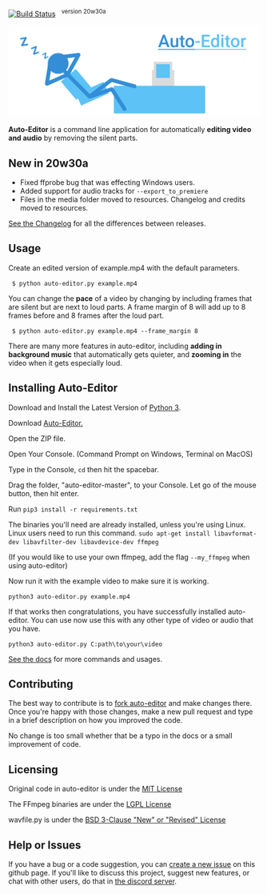 [![Build Status](https://travis-ci.com/WyattBlue/auto-editor.svg?branch=master)](https://travis-ci.com/WyattBlue/auto-editor)
 &nbsp;&nbsp;<sup>version 20w30a

<p align="center">
  <img src="/resources/auto-editor_banner.png" width="700">
</p>


**Auto-Editor** is a command line application for automatically **editing video and audio** by removing the silent parts.

## New in 20w30a
 * Fixed ffprobe bug that was effecting Windows users.
 * Added support for audio tracks for `--export_to_premiere`
 * Files in the media folder moved to resources. Changelog and credits moved to resources.

[See the Changelog](/resources/CHANGELOG.md) for all the differences between releases.

## Usage
Create an edited version of example.mp4 with the default parameters.
```terminal
 $ python auto-editor.py example.mp4
```

You can change the **pace** of a video by changing by including frames that are silent but are next to loud parts. A frame margin of 8 will add up to 8 frames before and 8 frames after the loud part.

```terminal
 $ python auto-editor.py example.mp4 --frame_margin 8
```

There are many more features in auto-editor, including **adding in background music** that automatically gets quieter, and **zooming in** the video when it gets especially loud.


## Installing Auto-Editor
Download and Install the Latest Version of [Python 3](https://www.python.org/downloads/).

Download [Auto-Editor.](https://github.com/WyattBlue/auto-editor/archive/master.zip)

Open the ZIP file.

Open Your Console. (Command Prompt on Windows, Terminal on MacOS)

Type in the Console, `cd` then hit the spacebar.

Drag the folder, "auto-editor-master", to your Console. Let go of the mouse button, then hit enter.

Run `pip3 install -r requirements.txt`

The binaries you'll need are already installed, unless you're using Linux.
Linux users need to run this command. `sudo apt-get install libavformat-dev libavfilter-dev libavdevice-dev ffmpeg`

(If you would like to use your own ffmpeg, add the flag `--my_ffmpeg` when using auto-editor)


Now run it with the example video to make sure it is working.


```terminal
python3 auto-editor.py example.mp4
```

If that works then congratulations, you have successfully installed auto-editor. You can use now use this with any other type of video or audio that you have.

```terminal
python3 auto-editor.py C:path\to\your\video
```

[See the docs](/resources/docs.md) for more commands and usages.


## Contributing
The best way to contribute is to [fork auto-editor](https://github.com/WyattBlue/auto-editor/fork) and make changes there. Once you're happy with those changes, make a new pull request and type in a brief description on how you improved the code.

No change is too small whether that be a typo in the docs or a small improvement of code.

## Licensing
Original code in auto-editor is under the [MIT License](/LICENSE)

The FFmpeg binaries are under the [LGPL License](/scripts/win-ffmpeg/LICENSE.txt)

wavfile.py is under the [BSD 3-Clause "New" or "Revised" License](https://github.com/scipy/scipy/blob/master/LICENSE.txt)

## Help or Issues
If you have a bug or a code suggestion, you can [create a new issue](https://github.com/WyattBlue/auto-editor/issues/new) on this github page. If you'll like to discuss this project, suggest new features, or chat with other users, do that in [the discord server](https://discord.com/invite/kMHAWJJ).
